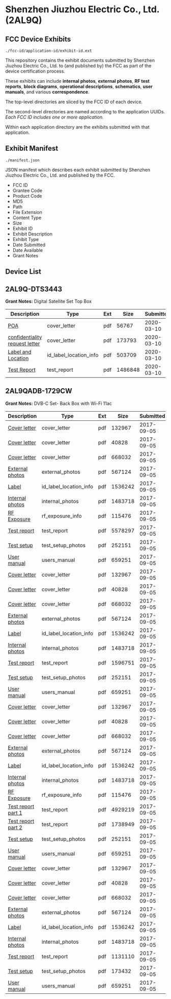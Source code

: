 # Shenzhen Jiuzhou Electric Co., Ltd. (2AL9Q)
## FCC Device Exhibits

```
./fcc-id/application-id/exhibit-id.ext
```

This repository contains the exhibit documents submitted by Shenzhen Jiuzhou Electric Co., Ltd. to (and published by) the FCC as part of the device certification process.

These exhibits can include **internal photos**, **external photos**, **RF test reports**, **block diagrams**, **operational descriptions**, **schematics**, **user manuals**, and various **correspondence**.

The top-level directories are sliced by the FCC ID of each device.

The second-level directories are named according to the application UUIDs. *Each FCC ID includes one or more application.*

Within each application directory are the exhibits submitted with that application. 

## Exhibit Manifest

```
./manifest.json
```

JSON manifest which describes each exhibit submitted by Shenzhen Jiuzhou Electric Co., Ltd. and published by the FCC.

- FCC ID
- Grantee Code
- Product Code
- MD5
- Path
- File Extension
- Content Type
- Size
- Exhibit ID
- Exhibit Description
- Exhibit Type
- Date Submitted
- Date Available
- Grant Notes

## Device List
## 2AL9Q-DTS3443
**Grant Notes:** Digital Satellite Set Top Box

| Description | Type | Ext | Size | Submitted | Available |
| ----------- | ---- | --- | ---- | --------- | --------- |
| [POA](2AL9Q-DTS3443/e6159540f43eb5093451e4a6f6604c5d/4643073.pdf) | cover_letter | pdf | 56767 | 2020-03-10 | 2020-03-10 |
| [confidentiality request letter](2AL9Q-DTS3443/e6159540f43eb5093451e4a6f6604c5d/4644421.pdf) | cover_letter | pdf | 173793 | 2020-03-10 | 2020-03-10 |
| [Label and Location](2AL9Q-DTS3443/e6159540f43eb5093451e4a6f6604c5d/4643072.pdf) | id_label_location_info | pdf | 503709 | 2020-03-10 | 2020-03-10 |
| [Test Report](2AL9Q-DTS3443/e6159540f43eb5093451e4a6f6604c5d/4643075.pdf) | test_report | pdf | 1486848 | 2020-03-10 | 2020-03-10 |
## 2AL9QADB-1729CW
**Grant Notes:** DVB-C Set- Back Box with Wi-Fi 11ac

| Description | Type | Ext | Size | Submitted | Available |
| ----------- | ---- | --- | ---- | --------- | --------- |
| [Cover letter](2AL9QADB-1729CW/f188651915fd93c45daefa6718624a2e/3544053.pdf) | cover_letter | pdf | 132967 | 2017-09-05 | 2017-09-05 |
| [Cover letter](2AL9QADB-1729CW/f188651915fd93c45daefa6718624a2e/3544054.pdf) | cover_letter | pdf | 40828 | 2017-09-05 | 2017-09-05 |
| [Cover letter](2AL9QADB-1729CW/f188651915fd93c45daefa6718624a2e/3544055.pdf) | cover_letter | pdf | 668032 | 2017-09-05 | 2017-09-05 |
| [External photos](2AL9QADB-1729CW/f188651915fd93c45daefa6718624a2e/3544056.pdf) | external_photos | pdf | 567124 | 2017-09-05 | 2017-09-05 |
| [Label](2AL9QADB-1729CW/f188651915fd93c45daefa6718624a2e/3544057.pdf) | id_label_location_info | pdf | 1536242 | 2017-09-05 | 2017-09-05 |
| [Internal photos](2AL9QADB-1729CW/f188651915fd93c45daefa6718624a2e/3544058.pdf) | internal_photos | pdf | 1483718 | 2017-09-05 | 2017-09-05 |
| [RF Exposure](2AL9QADB-1729CW/f188651915fd93c45daefa6718624a2e/3544061.pdf) | rf_exposure_info | pdf | 115476 | 2017-09-05 | 2017-09-05 |
| [Test report](2AL9QADB-1729CW/f188651915fd93c45daefa6718624a2e/3544063.pdf) | test_report | pdf | 5578297 | 2017-09-05 | 2017-09-05 |
| [Test setup](2AL9QADB-1729CW/f188651915fd93c45daefa6718624a2e/3544064.pdf) | test_setup_photos | pdf | 252151 | 2017-09-05 | 2017-09-05 |
| [User manual](2AL9QADB-1729CW/f188651915fd93c45daefa6718624a2e/3544066.pdf) | users_manual | pdf | 659251 | 2017-09-05 | 2017-09-05 |
| [Cover letter](2AL9QADB-1729CW/28f191bf067b54b6cdb07f75e8bd205c/3544053.pdf) | cover_letter | pdf | 132967 | 2017-09-05 | 2017-09-05 |
| [Cover letter](2AL9QADB-1729CW/28f191bf067b54b6cdb07f75e8bd205c/3544054.pdf) | cover_letter | pdf | 40828 | 2017-09-05 | 2017-09-05 |
| [Cover letter](2AL9QADB-1729CW/28f191bf067b54b6cdb07f75e8bd205c/3544055.pdf) | cover_letter | pdf | 668032 | 2017-09-05 | 2017-09-05 |
| [External photos](2AL9QADB-1729CW/28f191bf067b54b6cdb07f75e8bd205c/3544056.pdf) | external_photos | pdf | 567124 | 2017-09-05 | 2017-09-05 |
| [Label](2AL9QADB-1729CW/28f191bf067b54b6cdb07f75e8bd205c/3544057.pdf) | id_label_location_info | pdf | 1536242 | 2017-09-05 | 2017-09-05 |
| [Internal photos](2AL9QADB-1729CW/28f191bf067b54b6cdb07f75e8bd205c/3544058.pdf) | internal_photos | pdf | 1483718 | 2017-09-05 | 2017-09-05 |
| [Test report](2AL9QADB-1729CW/28f191bf067b54b6cdb07f75e8bd205c/3544153.pdf) | test_report | pdf | 1596751 | 2017-09-05 | 2017-09-05 |
| [Test setup](2AL9QADB-1729CW/28f191bf067b54b6cdb07f75e8bd205c/3544064.pdf) | test_setup_photos | pdf | 252151 | 2017-09-05 | 2017-09-05 |
| [User manual](2AL9QADB-1729CW/28f191bf067b54b6cdb07f75e8bd205c/3544066.pdf) | users_manual | pdf | 659251 | 2017-09-05 | 2017-09-05 |
| [Cover letter](2AL9QADB-1729CW/539447408a563e80531de601c0432b8c/3544053.pdf) | cover_letter | pdf | 132967 | 2017-09-05 | 2017-09-05 |
| [Cover letter](2AL9QADB-1729CW/539447408a563e80531de601c0432b8c/3544054.pdf) | cover_letter | pdf | 40828 | 2017-09-05 | 2017-09-05 |
| [Cover letter](2AL9QADB-1729CW/539447408a563e80531de601c0432b8c/3544055.pdf) | cover_letter | pdf | 668032 | 2017-09-05 | 2017-09-05 |
| [External photos](2AL9QADB-1729CW/539447408a563e80531de601c0432b8c/3544056.pdf) | external_photos | pdf | 567124 | 2017-09-05 | 2017-09-05 |
| [Label](2AL9QADB-1729CW/539447408a563e80531de601c0432b8c/3544057.pdf) | id_label_location_info | pdf | 1536242 | 2017-09-05 | 2017-09-05 |
| [Internal photos](2AL9QADB-1729CW/539447408a563e80531de601c0432b8c/3544058.pdf) | internal_photos | pdf | 1483718 | 2017-09-05 | 2017-09-05 |
| [RF Exposure](2AL9QADB-1729CW/539447408a563e80531de601c0432b8c/3544061.pdf) | rf_exposure_info | pdf | 115476 | 2017-09-05 | 2017-09-05 |
| [Test report part 1](2AL9QADB-1729CW/539447408a563e80531de601c0432b8c/3544101.pdf) | test_report | pdf | 4929219 | 2017-09-05 | 2017-09-05 |
| [Test report part 2](2AL9QADB-1729CW/539447408a563e80531de601c0432b8c/3544102.pdf) | test_report | pdf | 1738949 | 2017-09-05 | 2017-09-05 |
| [Test setup](2AL9QADB-1729CW/539447408a563e80531de601c0432b8c/3544064.pdf) | test_setup_photos | pdf | 252151 | 2017-09-05 | 2017-09-05 |
| [User manual](2AL9QADB-1729CW/539447408a563e80531de601c0432b8c/3544066.pdf) | users_manual | pdf | 659251 | 2017-09-05 | 2017-09-05 |
| [Cover letter](2AL9QADB-1729CW/53d33047778f85434162414aa7e6dd4d/3544053.pdf) | cover_letter | pdf | 132967 | 2017-09-05 | 2017-09-05 |
| [Cover letter](2AL9QADB-1729CW/53d33047778f85434162414aa7e6dd4d/3544054.pdf) | cover_letter | pdf | 40828 | 2017-09-05 | 2017-09-05 |
| [Cover letter](2AL9QADB-1729CW/53d33047778f85434162414aa7e6dd4d/3544055.pdf) | cover_letter | pdf | 668032 | 2017-09-05 | 2017-09-05 |
| [External photos](2AL9QADB-1729CW/53d33047778f85434162414aa7e6dd4d/3544056.pdf) | external_photos | pdf | 567124 | 2017-09-05 | 2017-09-05 |
| [Label](2AL9QADB-1729CW/53d33047778f85434162414aa7e6dd4d/3544057.pdf) | id_label_location_info | pdf | 1536242 | 2017-09-05 | 2017-09-05 |
| [Internal photos](2AL9QADB-1729CW/53d33047778f85434162414aa7e6dd4d/3544058.pdf) | internal_photos | pdf | 1483718 | 2017-09-05 | 2017-09-05 |
| [Test report](2AL9QADB-1729CW/53d33047778f85434162414aa7e6dd4d/3544200.pdf) | test_report | pdf | 1131110 | 2017-09-05 | 2017-09-05 |
| [Test setup](2AL9QADB-1729CW/53d33047778f85434162414aa7e6dd4d/3544201.pdf) | test_setup_photos | pdf | 173432 | 2017-09-05 | 2017-09-05 |
| [User manual](2AL9QADB-1729CW/53d33047778f85434162414aa7e6dd4d/3544066.pdf) | users_manual | pdf | 659251 | 2017-09-05 | 2017-09-05 |
